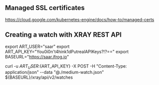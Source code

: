 ## Managed SSL certificates
https://cloud.google.com/kubernetes-engine/docs/how-to/managed-certs


## Creating a watch with XRAY REST API

export ART_USER="saar"
export ART_API_KEY="You0i0n't4hink1dPutrealAPIKeys?!?=="
export BASEURL="https://saar.jfrog.io"

curl -u ${ART_USER}:${ART_API_KEY} -X POST -H "Content-Type: application/json" --data "@./medium-watch.json" ${BASEURL}/xray/api/v2/watches